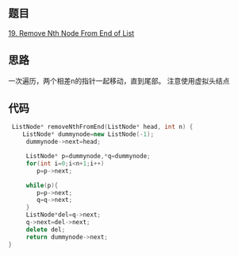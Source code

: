 ## 题目
[19. Remove Nth Node From End of List](https://leetcode-cn.com/problems/remove-nth-node-from-end-of-list/submissions/)
## 思路
一次遍历，两个相差n的指针一起移动，直到尾部。
注意使用虚拟头结点
## 代码
```c++
 ListNode* removeNthFromEnd(ListNode* head, int n) {
    ListNode* dummynode=new ListNode(-1);
     dummynode->next=head;

     ListNode* p=dummynode,*q=dummynode;
     for(int i=0;i<n+1;i++)
     	p=p->next;

     while(p){
     	p=p->next;
     	q=q->next;
     }
     ListNode*del=q->next;
     q->next=del->next;
     delete del;
     return dummynode->next;
}
```
